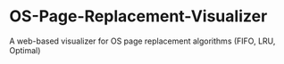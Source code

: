 # OS-Page-Replacement-Visualizer
A web-based visualizer for OS page replacement algorithms (FIFO, LRU, Optimal)

